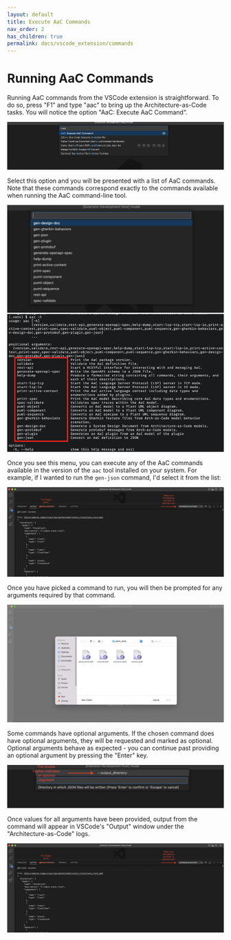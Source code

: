 ```yaml
---
layout: default
title: Execute AaC Commands
nav_order: 2
has_children: true
permalink: docs/vscode_extension/commands
---
```


# Running AaC Commands

Running AaC commands from the VSCode extension is straightforward. To do so,
press "F1" and type "aac" to bring up the Architecture-as-Code tasks. You will
notice the option "AaC: Execute AaC Command".

![Access the "Execute AaC Command" task in VSCode](../../assets/images/vscode_extension/execute-aac-command.png)

Select this option and you will be presented with a list of AaC commands. Note
that these commands correspond exactly to the commands available when running
the AaC command-line tool.

![AaC command list as viewed from VSCode](../../assets/images/vscode_extension/aac-commands-vscode.png)
![AaC command list as viewed from the CLI](../../assets/images/vscode_extension/aac-commands-cli.png)

Once you see this menu, you can execute any of the AaC commands available in the
version of the `aac` tool installed on your system. For example, if I wanted to
run the `gen-json` command, I'd select it from the list:

![VSCode Output panel with command output](../../assets/images/vscode_extension/example-command-output.png)

Once you have picked a command to run, you will then be prompted for any
arguments required by that command.

![An example of a required command argument](../../assets/images/vscode_extension/example-required-command-argument.png)

Some commands have optional arguments. If the chosen command does have optional
arguments, they will be requested and marked as optional. Optional arguments
behave as expected - you can continue past providing an optional argument by
pressing the "Enter" key.

![An example of an optional command argument](../../assets/images/vscode_extension/example-optional-command-argument.png)

Once values for all arguments have been provided, output from the command will
appear in VSCode's "Output" window under the "Architecture-as-Code" logs.

![VSCode Output panel with command output](../../assets/images/vscode_extension/example-command-output.png)